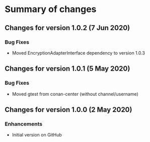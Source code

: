 # Summary of changes

## Changes for version 1.0.2 (7 Jun 2020)

### Bug Fixes

- Moved EncryptionAdapterInterface dependency to version 1.0.3


## Changes for version 1.0.1 (5 May 2020)

### Bug Fixes

- Moved gtest from conan-center (without channel/username)


## Changes for version 1.0.0 (2 May 2020)

### Enhancements

- Initial version on GitHub

